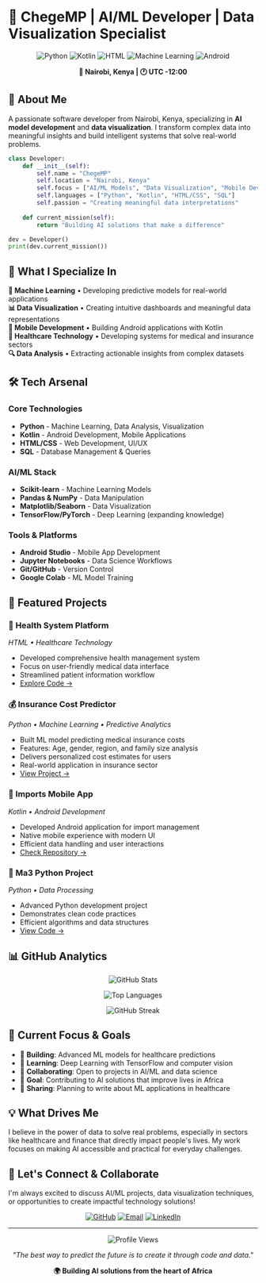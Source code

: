 # 🚀 ChegeMP | AI/ML Developer | Data Visualization Specialist

<div align="center">

![Python](https://img.shields.io/badge/Python-3776AB?style=for-the-badge&logo=python&logoColor=white)
![Kotlin](https://img.shields.io/badge/Kotlin-0095D5?&style=for-the-badge&logo=kotlin&logoColor=white)
![HTML](https://img.shields.io/badge/HTML5-E34F26?style=for-the-badge&logo=html5&logoColor=white)
![Machine Learning](https://img.shields.io/badge/scikit--learn-F7931E?style=for-the-badge&logo=scikit-learn&logoColor=white)
![Android](https://img.shields.io/badge/Android-3DDC84?style=for-the-badge&logo=android&logoColor=white)

**📍 Nairobi, Kenya | 🕐 UTC -12:00**

</div>

## 🎯 About Me

A passionate software developer from Nairobi, Kenya, specializing in **AI model development** and **data visualization**. I transform complex data into meaningful insights and build intelligent systems that solve real-world problems.

```python
class Developer:
    def __init__(self):
        self.name = "ChegeMP"
        self.location = "Nairobi, Kenya"
        self.focus = ["AI/ML Models", "Data Visualization", "Mobile Development"]
        self.languages = ["Python", "Kotlin", "HTML/CSS", "SQL"]
        self.passion = "Creating meaningful data interpretations"
        
    def current_mission(self):
        return "Building AI solutions that make a difference"

dev = Developer()
print(dev.current_mission())
```

## 🔬 What I Specialize In

**🤖 Machine Learning** • Developing predictive models for real-world applications  
**📊 Data Visualization** • Creating intuitive dashboards and meaningful data representations  
**📱 Mobile Development** • Building Android applications with Kotlin  
**🏥 Healthcare Technology** • Developing systems for medical and insurance sectors  
**🔍 Data Analysis** • Extracting actionable insights from complex datasets  

## 🛠️ Tech Arsenal

### Core Technologies
- **Python** - Machine Learning, Data Analysis, Visualization
- **Kotlin** - Android Development, Mobile Applications
- **HTML/CSS** - Web Development, UI/UX
- **SQL** - Database Management & Queries

### AI/ML Stack
- **Scikit-learn** - Machine Learning Models
- **Pandas & NumPy** - Data Manipulation
- **Matplotlib/Seaborn** - Data Visualization
- **TensorFlow/PyTorch** - Deep Learning (expanding knowledge)

### Tools & Platforms
- **Android Studio** - Mobile App Development
- **Jupyter Notebooks** - Data Science Workflows
- **Git/GitHub** - Version Control
- **Google Colab** - ML Model Training

## 🌟 Featured Projects

### 🏥 Health System Platform
*HTML • Healthcare Technology*
- Developed comprehensive health management system
- Focus on user-friendly medical data interface
- Streamlined patient information workflow
- [Explore Code →](https://github.com/chegeMP/health_system)

### 💰 Insurance Cost Predictor
*Python • Machine Learning • Predictive Analytics*
- Built ML model predicting medical insurance costs
- Features: Age, gender, region, and family size analysis
- Delivers personalized cost estimates for users
- Real-world application in insurance sector
- [View Project →](https://github.com/chegeMP/Insurance-Cost-Predictor1)

### 📱 Imports Mobile App
*Kotlin • Android Development*
- Developed Android application for import management
- Native mobile experience with modern UI
- Efficient data handling and user interactions
- [Check Repository →](https://github.com/chegeMP/Imports_by_Wam)

### 🐍 Ma3 Python Project
*Python • Data Processing*
- Advanced Python development project
- Demonstrates clean code practices
- Efficient algorithms and data structures
- [View Code →](https://github.com/chegeMP/Ma3)

## 📊 GitHub Analytics

<div align="center">

![GitHub Stats](https://github-readme-stats.vercel.app/api?username=chegeMP&show_icons=true&theme=tokyonight&hide_border=true)

![Top Languages](https://github-readme-stats.vercel.app/api/top-langs/?username=chegeMP&layout=compact&theme=tokyonight&hide_border=true)

![GitHub Streak](https://github-readme-streak-stats.herokuapp.com/?user=chegeMP&theme=tokyonight&hide_border=true)

</div>

## 🎯 Current Focus & Goals

- 🔭 **Building**: Advanced ML models for healthcare predictions
- 🌱 **Learning**: Deep Learning with TensorFlow and computer vision
- 👯 **Collaborating**: Open to projects in AI/ML and data science
- 🎯 **Goal**: Contributing to AI solutions that improve lives in Africa
- 📖 **Sharing**: Planning to write about ML applications in healthcare

## 💡 What Drives Me

I believe in the power of data to solve real problems, especially in sectors like healthcare and finance that directly impact people's lives. My work focuses on making AI accessible and practical for everyday challenges.

## 🤝 Let's Connect & Collaborate

I'm always excited to discuss AI/ML projects, data visualization techniques, or opportunities to create impactful technology solutions!

<div align="center">

[![GitHub](https://img.shields.io/badge/GitHub-100000?style=for-the-badge&logo=github&logoColor=white)](https://github.com/chegeMP)
[![Email](https://img.shields.io/badge/Email-D14836?style=for-the-badge&logo=gmail&logoColor=white)](mailto:chegemark582@gmail.com)
[![LinkedIn](https://img.shields.io/badge/LinkedIn-0077B5?style=for-the-badge&logo=linkedin&logoColor=white)]((https://www.linkedin.com/in/markchege4401/))

</div>

---

<div align="center">

![Profile Views](https://komarev.com/ghpvc/?username=chegeMP&color=blueviolet&style=flat-square&label=Profile+Views)

*"The best way to predict the future is to create it through code and data."*

**🌍 Building AI solutions from the heart of Africa**

</div>
